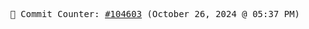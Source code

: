 <p align="center">
    <samp>
        📮 Commit Counter: <a href="https://github.com/Javascript-void0/Javascript-void0/commits/main">#104603</a> (October 26, 2024 @ 05:37 PM)
    </samp>
</p>